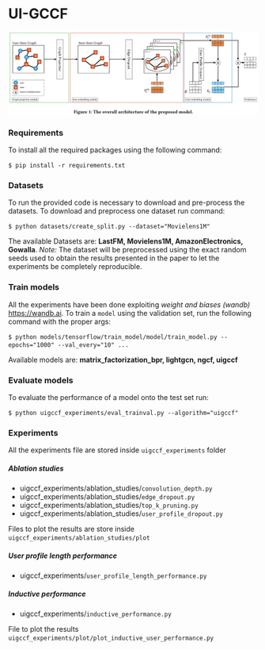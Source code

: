 # UI-GCCF
![](UI-GCCF_architecture.png)
### Requirements
To install all the required packages using the following command:
	
	$ pip install -r requirements.txt

### Datasets
To run the provided code is necessary to download and pre-process the datasets. To download and  preprocess one dataset run command:

    $ python datasets/create_split.py --dataset="Movielens1M"
    
The available Datasets are: **LastFM, Movielens1M, AmazonElectronics, Gowalla**.
*Note:* The dataset will be preprocessed using the exact random seeds used to obtain the results presented in the paper to let the experiments be completely reproducible.

### Train models
All the experiments have been done exploiting *weight and biases (wandb)* https://wandb.ai. 
To train a `model` using the validation set, run the following command with the proper args:

    $ python models/tensorflow/train_model/model/train_model.py --epochs="1000" --val_every="10" ...

Available models are: **matrix_factorization_bpr, lightgcn, ngcf, uigccf**

### Evaluate models
To evaluate the performance of a model onto the test set run:

    $ python uigccf_experiments/eval_trainval.py --algorithm="uigccf"

### Experiments
All the experiments file are stored inside `uigccf_experiments` folder
##### Ablation studies
* uigccf_experiments/ablation_studies/`convolution_depth.py`
* uigccf_experiments/ablation_studies/`edge_dropout.py`
* uigccf_experiments/ablation_studies/`top_k_pruning.py`
* uigccf_experiments/ablation_studies/`user_profile_dropout.py`

Files to plot the results are store inside `uigccf_experiments/ablation_studies/plot`
##### User profile length performance
* uigccf_experiments/`user_profile_length_performance.py`

##### Inductive performance 
* uigccf_experiments/`inductive_performance.py`

File to plot the results `uigccf_experiments/plot/plot_inductive_user_performance.py`